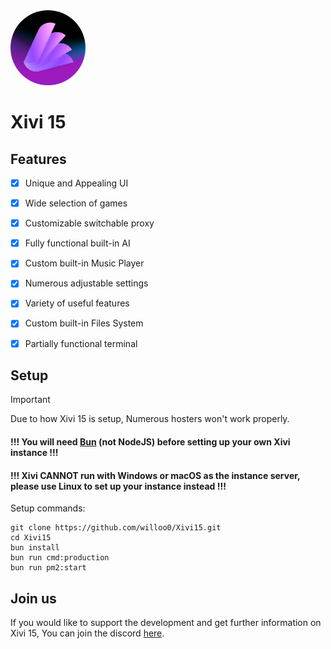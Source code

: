 <kbd>
   <img src="/client/logo.png" alt="Xivi 15" style="border-radius: 50%; width: 120px; height: auto;">
</kbd>
</p>

<h1>Xivi 15</h1>

## Features
- [x] Unique and Appealing UI
- [x] Wide selection of games
- [x] Customizable switchable proxy 
- [x] Fully functional built-in AI
- [x] Custom built-in Music Player
- [x] Numerous adjustable settings
- [x] Variety of useful features
- [x] Custom built-in Files System
- [x] Partially functional terminal
 
      
## Setup

> [!IMPORTANT]  
> Due to how Xivi 15 is setup, Numerous hosters won't work properly.

#### !!! You will need [Bun](https://bun.sh/) (not NodeJS) before setting up your own Xivi instance !!!
#### !!! Xivi CANNOT run with Windows or macOS as the instance server, please use Linux to set up your instance instead !!!

Setup commands:
```
git clone https://github.com/willoo0/Xivi15.git
cd Xivi15
bun install
bun run cmd:production
bun run pm2:start
```

## Join us
If you would like to support the development and get further information on Xivi 15, You can join the discord [here](http://dsc.gg/xiviservices). 
